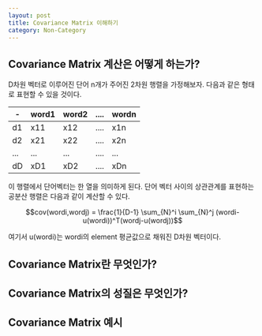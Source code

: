 ```yaml
---
layout: post
title: Covariance Matrix 이해하기
category: Non-Category
---
```


## Covariance Matrix 계산은 어떻게 하는가?

D차원 벡터로 이루어진 단어 n개가 주어진 2차원 행렬을 가정해보자.
다음과 같은 형태로 표현할 수 있을 것이다.

| -    | word1 | word2 | ....  | wordn |
| ---- | ----- | ----- | ----- | ----- |
| d1   | x11   | x12   | ....  | x1n   |
| d2   | x21   | x22   | ....  | x2n   |
| ...  | ...   | ...   | ....  | ...   |
| dD   | xD1   | xD2   | ....  | xDn   |


이 행렬에서 단어벡터는 한 열을 의미하게 된다.
단어 벡터 사이의 상관관계를 표현하는 공분산 행렬은 다음과 같이 계산할 수 있다.

$$cov(wordi,wordj) = \frac{1}{D-1} \sum_{N}^i \sum_{N}^j (wordi-u(wordi))^T(wordj-u(wordj))$$

여기서 u(wordi)는 wordi의 element 평균값으로 채워진 D차원 벡터이다. 









## Covariance Matrix란 무엇인가?

## Covariance Matrix의 성질은 무엇인가?

## Covariance Matrix 예시
